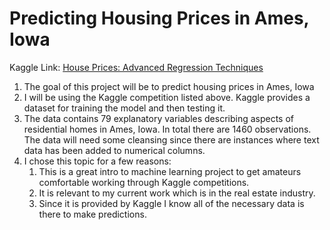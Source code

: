 # Predicting Housing Prices in Ames, Iowa
Kaggle Link: [House Prices: Advanced Regression Techniques](https://www.kaggle.com/c/house-prices-advanced-regression-techniques)

1. The goal of this project will be to predict housing prices in Ames, Iowa
2. I will be using the Kaggle competition listed above. Kaggle provides a dataset for training the model and then testing it.
3. The data contains 79 explanatory variables describing aspects of residential
   homes in Ames, Iowa. In total there are 1460 observations. The data will need some cleansing since there are instances where text data has been added to numerical columns.
4. I chose this topic for a few reasons:
	1. This is a great intro to machine learning project to get amateurs comfortable working through Kaggle competitions.
	2. It is relevant to my current work which is in the real estate industry.
	3. Since it is provided by Kaggle I know all of the necessary data is there to make predictions.
